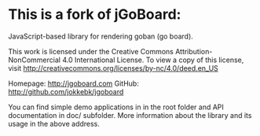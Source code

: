 This is a fork of jGoBoard:
==========================

JavaScript-based library for rendering goban (go board).

This work is licensed under the Creative Commons Attribution-NonCommercial 4.0 International License. To view a copy of this license, visit http://creativecommons.org/licenses/by-nc/4.0/deed.en_US

Homepage: http://jgoboard.com
GitHub: http://github.com/jokkebk/jgoboard

You can find simple demo applications in in the root folder and API documentation in doc/ subfolder. More information about the library and its usage in the above address.
